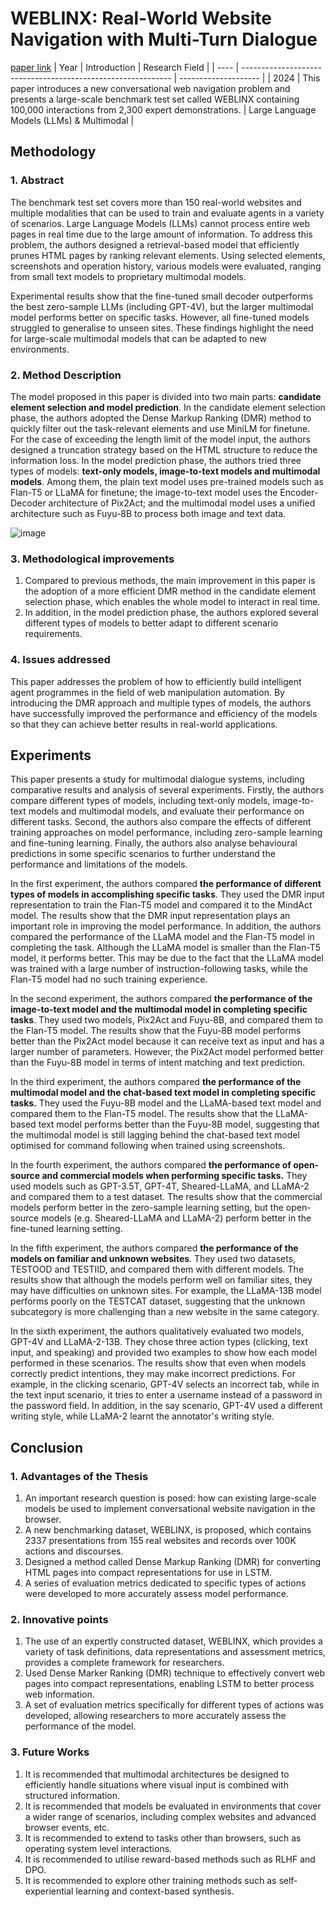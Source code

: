 # WEBLINX: Real-World Website Navigation with Multi-Turn Dialogue
[paper link](https://arxiv.org/pdf/2402.05930) 
| Year | Introduction                                                         | Research Field                 |
| ---- | ------------------------------------------------------------ | -------------------- |
| 2024 |  This paper introduces a new conversational web navigation problem and presents a large-scale benchmark test set called WEBLINX containing 100,000 interactions from 2,300 expert demonstrations.         | Large Language Models (LLMs) & Multimodal    |

## Methodology

### 1. Abstract
The benchmark test set covers more than 150 real-world websites and multiple modalities that can be used to train and evaluate agents in a variety of scenarios. Large Language Models (LLMs) cannot process entire web pages in real time due to the large amount of information. To address this problem, the authors designed a retrieval-based model that efficiently prunes HTML pages by ranking relevant elements. Using selected elements, screenshots and operation history, various models were evaluated, ranging from small text models to proprietary multimodal models. 

Experimental results show that the fine-tuned small decoder outperforms the best zero-sample LLMs (including GPT-4V), but the larger multimodal model performs better on specific tasks. However, all fine-tuned models struggled to generalise to unseen sites. These findings highlight the need for large-scale multimodal models that can be adapted to new environments.

### 2. Method Description 
The model proposed in this paper is divided into two main parts: **candidate element selection and model prediction**. In the candidate element selection phase, the authors adopted the Dense Markup Ranking (DMR) method to quickly filter out the task-relevant elements and use MiniLM for finetune. For the case of exceeding the length limit of the model input, the authors designed a truncation strategy based on the HTML structure to reduce the information loss. In the model prediction phase, the authors tried three types of models: **text-only models, image-to-text models and multimodal models**. Among them, the plain text model uses pre-trained models such as Flan-T5 or LLaMA for finetune; the image-to-text model uses the Encoder-Decoder architecture of Pix2Act; and the multimodal model uses a unified architecture such as Fuyu-8B to process both image and text data.

![image](https://github.com/user-attachments/assets/6ad0b1c3-d773-482c-8724-baecd91c74a8)

### 3. Methodological improvements
  1. Compared to previous methods, the main improvement in this paper is the adoption of a more efficient DMR method in the candidate element selection phase, which enables the whole model to interact in real time.
  2. In addition, in the model prediction phase, the authors explored several different types of models to better adapt to different scenario requirements.

### 4. Issues addressed 
This paper addresses the problem of how to efficiently build intelligent agent programmes in the field of web manipulation automation. By introducing the DMR approach and multiple types of models, the authors have successfully improved the performance and efficiency of the models so that they can achieve better results in real-world applications.

## Experiments
This paper presents a study for multimodal dialogue systems, including comparative results and analysis of several experiments. Firstly, the authors compare different types of models, including text-only models, image-to-text models and multimodal models, and evaluate their performance on different tasks. Second, the authors also compare the effects of different training approaches on model performance, including zero-sample learning and fine-tuning learning. Finally, the authors also analyse behavioural predictions in some specific scenarios to further understand the performance and limitations of the models.

In the first experiment, the authors compared **the performance of different types of models in accomplishing specific tasks**. They used the DMR input representation to train the Flan-T5 model and compared it to the MindAct model. The results show that the DMR input representation plays an important role in improving the model performance. In addition, the authors compared the performance of the LLaMA model and the Flan-T5 model in completing the task. Although the LLaMA model is smaller than the Flan-T5 model, it performs better. This may be due to the fact that the LLaMA model was trained with a large number of instruction-following tasks, while the Flan-T5 model had no such training experience.

In the second experiment, the authors compared **the performance of the image-to-text model and the multimodal model in completing specific tasks**. They used two models, Pix2Act and Fuyu-8B, and compared them to the Flan-T5 model. The results show that the Fuyu-8B model performs better than the Pix2Act model because it can receive text as input and has a larger number of parameters. However, the Pix2Act model performed better than the Fuyu-8B model in terms of intent matching and text prediction.

In the third experiment, the authors compared **the performance of the multimodal model and the chat-based text model in completing specific tasks.** They used the Fuyu-8B model and the LLaMA-based text model and compared them to the Flan-T5 model. The results show that the LLaMA-based text model performs better than the Fuyu-8B model, suggesting that the multimodal model is still lagging behind the chat-based text model optimised for command following when trained using screenshots.

In the fourth experiment, the authors compared **the performance of open-source and commercial models when performing specific tasks.** They used models such as GPT-3.5T, GPT-4T, Sheared-LLaMA, and LLaMA-2 and compared them to a test dataset. The results show that the commercial models perform better in the zero-sample learning setting, but the open-source models (e.g. Sheared-LLaMA and LLaMA-2) perform better in the fine-tuned learning setting.

In the fifth experiment, the authors compared **the performance of the models on familiar and unknown websites**. They used two datasets, TESTOOD and TESTIID, and compared them with different models. The results show that although the models perform well on familiar sites, they may have difficulties on unknown sites. For example, the LLaMA-13B model performs poorly on the TESTCAT dataset, suggesting that the unknown subcategory is more challenging than a new website in the same category.

In the sixth experiment, the authors qualitatively evaluated two models, GPT-4V and LLaMA-2-13B. They chose three action types (clicking, text input, and speaking) and provided two examples to show how each model performed in these scenarios. The results show that even when models correctly predict intentions, they may make incorrect predictions. For example, in the clicking scenario, GPT-4V selects an incorrect tab, while in the text input scenario, it tries to enter a username instead of a password in the password field. In addition, in the say scenario, GPT-4V used a different writing style, while LLaMA-2 learnt the annotator's writing style. 

## Conclusion

### 1. Advantages of the Thesis
  1. An important research question is posed: how can existing large-scale models be used to implement conversational website navigation in the browser.
  2. A new benchmarking dataset, WEBLINX, is proposed, which contains 2337 presentations from 155 real websites and records over 100K actions and discourses.
  3. Designed a method called Dense Markup Ranking (DMR) for converting HTML pages into compact representations for use in LSTM.
  4. A series of evaluation metrics dedicated to specific types of actions were developed to more accurately assess model performance.

### 2. Innovative points
  1. The use of an expertly constructed dataset, WEBLINX, which provides a variety of task definitions, data representations and assessment metrics, provides a complete framework for researchers.
  2. Used Dense Marker Ranking (DMR) technique to effectively convert web pages into compact representations, enabling LSTM to better process web information.
  3. A set of evaluation metrics specifically for different types of actions was developed, allowing researchers to more accurately assess the performance of the model. 
### 3. Future Works
  1. It is recommended that multimodal architectures be designed to efficiently handle situations where visual input is combined with structured information.
  2. It is recommended that models be evaluated in environments that cover a wider range of scenarios, including complex websites and advanced browser events, etc.
  3. It is recommended to extend to tasks other than browsers, such as operating system level interactions.
  4. It is recommended to utilise reward-based methods such as RLHF and DPO.
  5. It is recommended to explore other training methods such as self-experiential learning and context-based synthesis.   

